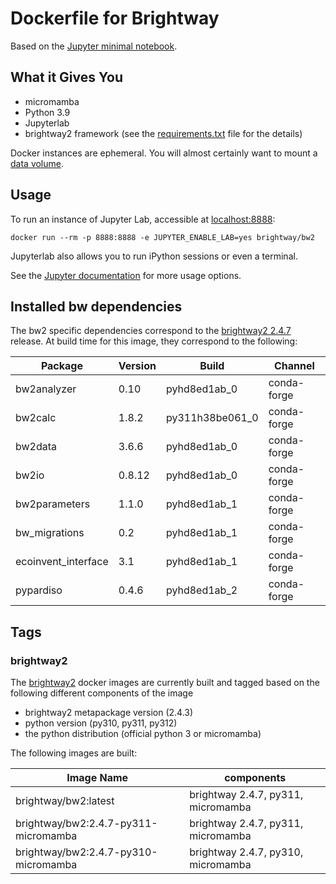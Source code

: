 # Dockerfile for Brightway

Based on the [Jupyter minimal notebook](https://github.com/jupyter/docker-stacks/tree/master/minimal-notebook).

## What it Gives You

* micromamba
* Python 3.9
* Jupyterlab
* brightway2 framework (see the [requirements.txt](requirements.txt) file for the details)

Docker instances are ephemeral. You will almost certainly want to mount a [data volume](https://docs.docker.com/storage/volumes/).

## Usage

To run an instance of Jupyter Lab, accessible at [localhost:8888](http://localhost:8888/):

    docker run --rm -p 8888:8888 -e JUPYTER_ENABLE_LAB=yes brightway/bw2

Jupyterlab also allows you to run iPython sessions or even a terminal.

See the [Jupyter documentation](https://github.com/jupyter/docker-stacks) for more usage options.


## Installed bw dependencies

The bw2 specific dependencies correspond to the [brightway2 2.4.7](https://github.com/brightway-lca/brightway2) release. 
At build time for this image, they correspond to the following:


| Package             | Version  | Build             | Channel      |
|--------------------|----------|-------------------|--------------|
| bw2analyzer         | 0.10     | pyhd8ed1ab_0      | conda-forge  |
| bw2calc             | 1.8.2    | py311h38be061_0   | conda-forge  |
| bw2data             | 3.6.6    | pyhd8ed1ab_0      | conda-forge  |
| bw2io               | 0.8.12   | pyhd8ed1ab_0      | conda-forge  |
| bw2parameters       | 1.1.0    | pyhd8ed1ab_1      | conda-forge  |
| bw_migrations       | 0.2      | pyhd8ed1ab_1      | conda-forge  |
| ecoinvent_interface | 3.1      | pyhd8ed1ab_1      | conda-forge  |
| pypardiso           | 0.4.6    | pyhd8ed1ab_2      | conda-forge  |


## Tags

### brightway2

The [brightway2](https://github.com/brightway-lca/brightway2) docker images are currently built and
tagged based on the following different components of the image

+ brightway2 metapackage version (2.4.3)
+ python version (py310, py311, py312)
+ the python distribution (official python 3 or micromamba)



The following images are built:

| Image Name | components |
| ---------- | ---------- |
| brightway/bw2:latest | brightway 2.4.7, py311, micromamba|
| brightway/bw2:2.4.7-py311-micromamba | brightway 2.4.7, py311, micromamba|
| brightway/bw2:2.4.7-py310-micromamba | brightway 2.4.7, py310, micromamba|



